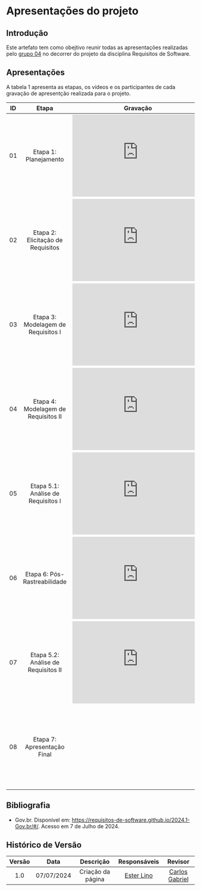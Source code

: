 # Apresentações do projeto

## Introdução

Este artefato tem como obejtivo reunir todas as apresentações realizadas pelo [grupo 04](https://requisitos-de-software.github.io/2024.1-Gov.br/#/) no decorrer do projeto da disciplina Requisitos de Software.

## Apresentações

A tabela 1 apresenta as etapas, os vídeos e os participantes de cada gravação de apresentção realizada para o projeto.

| ID | Etapa | Gravação | Participantes |
|:--:|:-----:|:--------:|:-------------:|
| 01 | Etapa 1: Planejamento | <iframe width="350" height="220" src="https://www.youtube.com/embed/vewpfCx1NNo?si=LpvCfjuk0pVkIGA3" title="YouTube video player" frameborder="0" allow="accelerometer; autoplay; clipboard-write; encrypted-media; gyroscope; picture-in-picture; web-share" referrerpolicy="strict-origin-when-cross-origin" allowfullscreen></iframe> | [Arthur Gabriel](https://github.com/ArthurGabrieel), [Caio Berg](https://github.com/Caio-bergbjj), [Carlos Gabriel](https://github.com/TheCarlosRamos), [Ester Lino](https://github.com/esteerlino), [Henrique Batalha](https://github.com/HeBatalha), [Isaque Santos](https://github.com/IsaqueSH), [Thiago Freitas](https://github.com/thiagorfreitas) |
| 02 | Etapa 2: Elicitação de Requisitos | <iframe width="350" height="220" src="https://www.youtube.com/embed/cNswpMIY43o?si=2ziNEtHwjPl-89vp" title="YouTube video player" frameborder="0" allow="accelerometer; autoplay; clipboard-write; encrypted-media; gyroscope; picture-in-picture; web-share" referrerpolicy="strict-origin-when-cross-origin" allowfullscreen></iframe> | [Arthur Gabriel](https://github.com/ArthurGabrieel), [Caio Berg](https://github.com/Caio-bergbjj), [Carlos Gabriel](https://github.com/TheCarlosRamos), [Ester Lino](https://github.com/esteerlino), [Henrique Batalha](https://github.com/HeBatalha), [Isaque Santos](https://github.com/IsaqueSH), [Thiago Freitas](https://github.com/thiagorfreitas) |
| 03 | Etapa 3: Modelagem de Requisitos I | <iframe width="350" height="220" src="https://www.youtube.com/embed/HP7my9k7uvE?si=luDHK7nG4vz7rXeN" title="YouTube video player" frameborder="0" allow="accelerometer; autoplay; clipboard-write; encrypted-media; gyroscope; picture-in-picture; web-share" referrerpolicy="strict-origin-when-cross-origin" allowfullscreen></iframe> | [Arthur Gabriel](https://github.com/ArthurGabrieel), [Caio Berg](https://github.com/Caio-bergbjj), [Carlos Gabriel](https://github.com/TheCarlosRamos), [Ester Lino](https://github.com/esteerlino), [Henrique Batalha](https://github.com/HeBatalha), [Isaque Santos](https://github.com/IsaqueSH), [Thiago Freitas](https://github.com/thiagorfreitas) |
| 04 | Etapa 4: Modelagem de Requisitos II | <iframe width="350" height="220" src="https://www.youtube.com/embed/8M1TrEfUfyk?si=B4kr0VDaJ7prcGMY" title="YouTube video player" frameborder="0" allow="accelerometer; autoplay; clipboard-write; encrypted-media; gyroscope; picture-in-picture; web-share" referrerpolicy="strict-origin-when-cross-origin" allowfullscreen></iframe> | [Arthur Gabriel](https://github.com/ArthurGabrieel), [Caio Berg](https://github.com/Caio-bergbjj), [Carlos Gabriel](https://github.com/TheCarlosRamos), [Ester Lino](https://github.com/esteerlino), [Henrique Batalha](https://github.com/HeBatalha), [Isaque Santos](https://github.com/IsaqueSH), [Thiago Freitas](https://github.com/thiagorfreitas) |
| 05 | Etapa 5.1: Análise de Requisitos I | <iframe width="350" height="220" src="https://www.youtube.com/embed/ejP09zWg2rs?si=APBo42rSTGnDZjUg" title="YouTube video player" frameborder="0" allow="accelerometer; autoplay; clipboard-write; encrypted-media; gyroscope; picture-in-picture; web-share" referrerpolicy="strict-origin-when-cross-origin" allowfullscreen></iframe> | [Arthur Gabriel](https://github.com/ArthurGabrieel), [Caio Berg](https://github.com/Caio-bergbjj), [Carlos Gabriel](https://github.com/TheCarlosRamos), [Ester Lino](https://github.com/esteerlino), [Henrique Batalha](https://github.com/HeBatalha), [Isaque Santos](https://github.com/IsaqueSH), [Thiago Freitas](https://github.com/thiagorfreitas) |
| 06 | Etapa 6: Pós-Rastreabilidade | <iframe width="350" height="220" src="https://www.youtube.com/embed/zPyPATUylp8?si=q4tHz7Op6Ai_UvdN" title="YouTube video player" frameborder="0" allow="accelerometer; autoplay; clipboard-write; encrypted-media; gyroscope; picture-in-picture; web-share" referrerpolicy="strict-origin-when-cross-origin" allowfullscreen></iframe> | [Arthur Gabriel](https://github.com/ArthurGabrieel), [Caio Berg](https://github.com/Caio-bergbjj), [Carlos Gabriel](https://github.com/TheCarlosRamos), [Ester Lino](https://github.com/esteerlino), [Henrique Batalha](https://github.com/HeBatalha), [Isaque Santos](https://github.com/IsaqueSH), [Thiago Freitas](https://github.com/thiagorfreitas) |
| 07 | Etapa 5.2: Análise de Requisitos II | <iframe width="350" height="220" src="https://www.youtube.com/embed/f1nbiH4_ceg?si=nsGiYP26aCXz2-Sf" title="YouTube video player" frameborder="0" allow="accelerometer; autoplay; clipboard-write; encrypted-media; gyroscope; picture-in-picture; web-share" referrerpolicy="strict-origin-when-cross-origin" allowfullscreen></iframe> | [Arthur Gabriel](https://github.com/ArthurGabrieel), [Caio Berg](https://github.com/Caio-bergbjj), [Carlos Gabriel](https://github.com/TheCarlosRamos), [Ester Lino](https://github.com/esteerlino), [Henrique Batalha](https://github.com/HeBatalha), [Isaque Santos](https://github.com/IsaqueSH), [Thiago Freitas](https://github.com/thiagorfreitas) |
| 08 | Etapa 7: Apresentação Final | | [Arthur Gabriel](https://github.com/ArthurGabrieel), [Caio Berg](https://github.com/Caio-bergbjj), [Carlos Gabriel](https://github.com/TheCarlosRamos), [Ester Lino](https://github.com/esteerlino), [Henrique Batalha](https://github.com/HeBatalha), [Isaque Santos](https://github.com/IsaqueSH), [Thiago Freitas](https://github.com/thiagorfreitas) |

## Bibliografia

- Gov.br. Disponível em: https://requisitos-de-software.github.io/2024.1-Gov.br/#/. Acesso em 7 de Julho de 2024.

## Histórico de Versão

| Versão | Data | Descrição | Responsáveis | Revisor |
| :----: | :--: | :-----------------------------------------------------: | :----------------------------------------------------------------------------------------------: | :----------------------------------------------: |
|  1.0   | 07/07/2024 | Criação da página | [Ester Lino](https://github.com/esteerlino) | [Carlos Gabriel](https://github.com/TheCarlosRamos) |